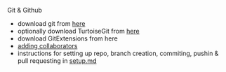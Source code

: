 Git & Github

* download git from [here](https://git-scm.com/download/win)
* optionally download TurtoiseGit from [here](https://git-scm.com/download/win)
* download GitExtensions from here 
* [adding collaborators](https://stackoverflow.com/questions/7920320/adding-a-collaborator-to-my-free-github-account) 
* instructions for setting up repo, branch creation, commiting, pushin & pull requesting in [setup.md](../setup.md)
